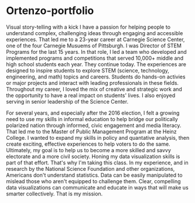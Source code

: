 # Ortenzo-portfolio
Visual story-telling with a kick
I have a passion for helping people to understand complex, challenging ideas through engaging and accessible experiences. That led me to a 23-year career at Carnegie Science Center, one of the four Carnegie Musuems of Pittsburgh. I was Director of STEM Programs for the last 15 years. In that role, I led a team who developed and implemented programs and competitions that served 10,000+ middle and high school students each year. They continue today. The experiences are designed to inspire students to explore STEM (science, technology, engineering, and math) topics and careers. Students do hands-on activies or major projects and interact with leading professionals in these fields. Throughout my career, I loved the mix of creative and strategic work and the opportunity to have a real impact on students' lives. I also enjoyed serving in senior leadership of the Science Center. 

For several years, and especially after the 2016 election, I felt a growing need to use my skills in informal education to help bridge our politically polarized nation through informed, civic engagement and media literacy. That led me to the Master of Public Management Program at the Heinz College. I wanted to expand my skills in policy and quantative analysis, then create exciting, effective experiences to help voters to do the same. Ultimately, my goal is to help us to become a more skilled and savvy electorate and a more civil society. Honing my data visualization skills is part of that effort. That's why I'm taking this class. In my experience, and in research by the National Science Foundation and other organizations, Americans don't understand statistics. Data can be easily manipulated to mislead those who aren't equipped to challenge them. Clear, compelling data visualizations can communicate and educate in ways that will make us smarter collectively. That is my mission.    
